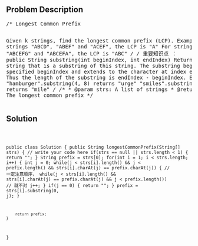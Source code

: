 <!--
<style>
  body { font-family: Arial, sans-serif; }
  .container { max-width: 600px; margin: auto; padding: 20px; }
  .comment-block { background-color: #f9f9f9; padding: 10px; border-left: 5px solid #ccc; }
  .code-block { background-color: #f4f4f4; padding: 10px; border: 1px solid #ddd; }
</style>
-->

<div class='container'>
<h2>Problem Description</h2>
<div class='comment-block'>
<pre>
/* Longest Common Prefix

Given k strings, find the longest common prefix (LCP).
Example
For strings "ABCD", "ABEF" and "ACEF", the LCP is "A"
For strings "ABCDEFG", "ABCEFG" and "ABCEFA", the LCP is "ABC"
*/
/*
重要知识点 ： public String substring(int beginIndex, int endIndex)
Returns a new string that is a substring of this string. 
The substring begins at the specified beginIndex and extends to the character at index endIndex - 1. 
Thus the length of the substring is endIndex - beginIndex.
Examples:
"hamburger".substring(4, 8) returns "urge"
"smiles".substring(1, 5) returns "mile"
*/
    /**
     * @param strs: A list of strings
     * @return: The longest common prefix
     */
</pre>
</div>

<h2>Solution</h2>
<div class='code-block'>
<pre><code class='language-java'>


public class Solution {
    public String longestCommonPrefix(String[] strs) {
        // write your code here
        if(strs == null || strs.length < 1) {
            return "";
        }
        String prefix = strs[0];
        for(int i = 1; i < strs.length; i++) {
            int j = 0;
            while(j < strs[i].length() && j < prefix.length() && strs[i].charAt(j) == prefix.charAt(j)) {
            // 一定注意顺序， while(j < strs[i].length() && strs[i].charAt(j) == prefix.charAt(j) && j < prefix.length())
            // 就不对
                j++;
            }
            if(j == 0) {
                return "";
            }
            prefix = strs[i].substring(0, j);
        }
        
        return prefix;
    }
}</code></pre>
</div>
</div>
